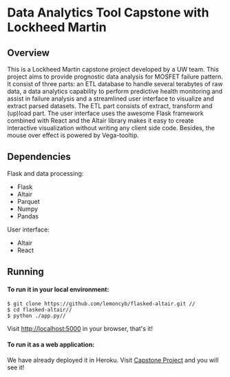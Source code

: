 Data Analytics Tool Capstone with Lockheed Martin 
====
Overview
-----
This is a Lockheed Martin capstone project developed by a UW team. This project aims to provide prognostic data analysis for MOSFET  failure pattern. It consist of three parts: an ETL database to handle several terabytes of raw data, a data analytics capability to perform predictive health monitoring and assist in failure analysis and a streamlined user interface to visualize and extract parsed datasets. The ETL part consists of extract, transform and (up)load part. The user interface uses the awesome Flask framework combined with React and the Altair library makes it easy to create interactive visualization without writing any client side code. Besides, the mouse over effect is powered by Vega-tooltip.

Dependencies
----
Flask and data processing:
* Flask
* Altair
* Parquet
* Numpy
* Pandas

User interface:
* Altair
* React

Running
----
#### To run it in your local environment:
```
$ git clone https://github.com/lemoncyb/flasked-altair.git //
$ cd flasked-altair//
$ python ./app.py//
```
Visit [http://localhost:5000](http://localhost:5000) in your browser, that's it!
#### To run it as a web application:
We have already deployed it in Heroku. Visit [Capstone Project](https://capstone-lm.herokuapp.com/) and you will see it!
